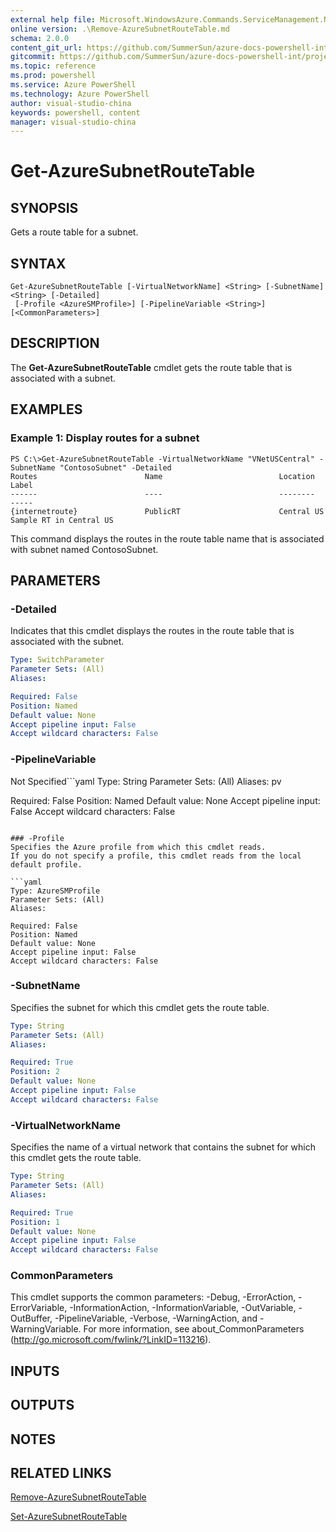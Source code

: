 ```yaml
---
external help file: Microsoft.WindowsAzure.Commands.ServiceManagement.Network.dll-Help.xml
online version: .\Remove-AzureSubnetRouteTable.md
schema: 2.0.0
content_git_url: https://github.com/SummerSun/azure-docs-powershell-int/projects/azure-docs-powershell-int/azureps-cmdlets-docs/ServiceManagement/Azure.Networking/v2.0/CmdletMDs/Get-AzureSubnetRouteTable.md
gitcommit: https://github.com/SummerSun/azure-docs-powershell-int/projects/azure-docs-powershell-int/azureps-cmdlets-docs/ServiceManagement/Azure.Networking/v2.0/CmdletMDs/Get-AzureSubnetRouteTable.md
ms.topic: reference
ms.prod: powershell
ms.service: Azure PowerShell
ms.technology: Azure PowerShell
author: visual-studio-china
keywords: powershell, content
manager: visual-studio-china
---
```


# Get-AzureSubnetRouteTable

## SYNOPSIS
Gets a route table for a subnet.

## SYNTAX

```
Get-AzureSubnetRouteTable [-VirtualNetworkName] <String> [-SubnetName] <String> [-Detailed]
 [-Profile <AzureSMProfile>] [-PipelineVariable <String>] [<CommonParameters>]
```

## DESCRIPTION
The **Get-AzureSubnetRouteTable** cmdlet gets the route table that is associated with a subnet.

## EXAMPLES

### Example 1: Display routes for a subnet
```
PS C:\>Get-AzureSubnetRouteTable -VirtualNetworkName "VNetUSCentral" -SubnetName "ContosoSubnet" -Detailed
Routes                        Name                          Location                      Label
------                        ----                          --------                      -----
{internetroute}               PublicRT                      Central US                    Sample RT in Central US
```

This command displays the routes in the route table name that is associated with subnet named ContosoSubnet.

## PARAMETERS

### -Detailed
Indicates that this cmdlet displays the routes in the route table that is associated with the subnet.

```yaml
Type: SwitchParameter
Parameter Sets: (All)
Aliases: 

Required: False
Position: Named
Default value: None
Accept pipeline input: False
Accept wildcard characters: False
```

### -PipelineVariable
Not Specified```yaml
Type: String
Parameter Sets: (All)
Aliases: pv

Required: False
Position: Named
Default value: None
Accept pipeline input: False
Accept wildcard characters: False
```

### -Profile
Specifies the Azure profile from which this cmdlet reads.
If you do not specify a profile, this cmdlet reads from the local default profile.

```yaml
Type: AzureSMProfile
Parameter Sets: (All)
Aliases: 

Required: False
Position: Named
Default value: None
Accept pipeline input: False
Accept wildcard characters: False
```

### -SubnetName
Specifies the subnet for which this cmdlet gets the route table.

```yaml
Type: String
Parameter Sets: (All)
Aliases: 

Required: True
Position: 2
Default value: None
Accept pipeline input: False
Accept wildcard characters: False
```

### -VirtualNetworkName
Specifies the name of a virtual network that contains the subnet for which this cmdlet gets the route table.

```yaml
Type: String
Parameter Sets: (All)
Aliases: 

Required: True
Position: 1
Default value: None
Accept pipeline input: False
Accept wildcard characters: False
```

### CommonParameters
This cmdlet supports the common parameters: -Debug, -ErrorAction, -ErrorVariable, -InformationAction, -InformationVariable, -OutVariable, -OutBuffer, -PipelineVariable, -Verbose, -WarningAction, and -WarningVariable. For more information, see about_CommonParameters (http://go.microsoft.com/fwlink/?LinkID=113216).

## INPUTS

## OUTPUTS

## NOTES

## RELATED LINKS

[Remove-AzureSubnetRouteTable](.\Remove-AzureSubnetRouteTable.md)

[Set-AzureSubnetRouteTable](.\Set-AzureSubnetRouteTable.md)

